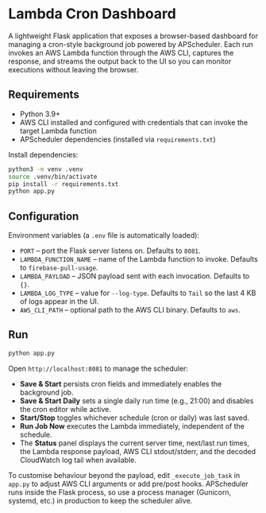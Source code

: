 # Lambda Cron Dashboard

A lightweight Flask application that exposes a browser-based dashboard for managing a cron-style background job powered by APScheduler. Each run invokes an AWS Lambda function through the AWS CLI, captures the response, and streams the output back to the UI so you can monitor executions without leaving the browser.

## Requirements

- Python 3.9+
- AWS CLI installed and configured with credentials that can invoke the target Lambda function
- APScheduler dependencies (installed via `requirements.txt`)

Install dependencies:

```bash
python3 -m venv .venv
source .venv/bin/activate
pip install -r requirements.txt
python app.py
```

## Configuration

Environment variables (a `.env` file is automatically loaded):

- `PORT` – port the Flask server listens on. Defaults to `8081`.
- `LAMBDA_FUNCTION_NAME` – name of the Lambda function to invoke. Defaults to `firebase-pull-usage`.
- `LAMBDA_PAYLOAD` – JSON payload sent with each invocation. Defaults to `{}`.
- `LAMBDA_LOG_TYPE` – value for `--log-type`. Defaults to `Tail` so the last 4 KB of logs appear in the UI.
- `AWS_CLI_PATH` – optional path to the AWS CLI binary. Defaults to `aws`.

## Run

```bash
python app.py
```

Open `http://localhost:8081` to manage the scheduler:

- **Save & Start** persists cron fields and immediately enables the background job.
- **Save & Start Daily** sets a single daily run time (e.g., 21:00) and disables the cron editor while active.
- **Start/Stop** toggles whichever schedule (cron or daily) was last saved.
- **Run Job Now** executes the Lambda immediately, independent of the schedule.
- The **Status** panel displays the current server time, next/last run times, the Lambda response payload, AWS CLI stdout/stderr, and the decoded CloudWatch log tail when available.

To customise behaviour beyond the payload, edit `_execute_job_task` in `app.py` to adjust AWS CLI arguments or add pre/post hooks. APScheduler runs inside the Flask process, so use a process manager (Gunicorn, systemd, etc.) in production to keep the scheduler alive.
